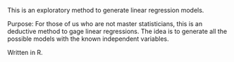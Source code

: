 This is an exploratory method to generate linear regression models.

Purpose: For those of us who are not master statisticians, this is an deductive method to gage linear regressions. The idea is to generate all the possible models with the known independent variables.

Written in R.

